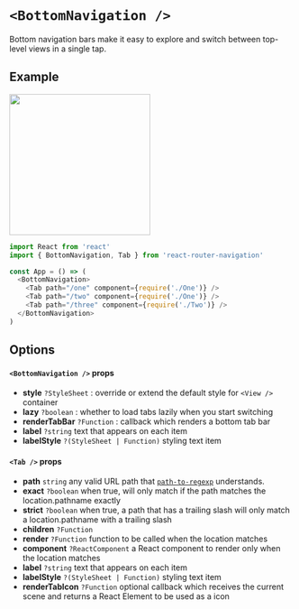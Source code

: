 # ```<BottomNavigation />```
Bottom navigation bars make it easy to explore and switch between top-level views in a single tap.


## Example
<img src="https://raw.githubusercontent.com/LeoLeBras/react-router-navigation/master/docs/bottom-navigation.gif" width="250">

```js
import React from 'react'
import { BottomNavigation, Tab } from 'react-router-navigation'

const App = () => (
  <BottomNavigation>
    <Tab path="/one" component={require('./One')} />
    <Tab path="/two" component={require('./One')} />
    <Tab path="/three" component={require('./Two')} />
  </BottomNavigation>
)
```

## Options

#### ```<BottomNavigation />``` props
* **style** ```?StyleSheet``` : override or extend the default style for ```<View />``` container
* **lazy** ```?boolean``` : whether to load tabs lazily when you start switching
* **renderTabBar** ```?Function``` : callback which renders a bottom tab bar
* **label** ```?string``` text that appears on each item
* **labelStyle** ```?(StyleSheet | Function)``` styling text item

#### ```<Tab />``` props
* **path** ```string``` any valid URL path that [`path-to-regexp`](https://www.npmjs.com/package/path-to-regexp) understands.
* **exact** ```?boolean``` when true, will only match if the path matches the location.pathname exactly
* **strict** ```?boolean``` when true, a path that has a trailing slash will only match a location.pathname with a trailing slash
* **children** ```?Function```
* **render** ```?Function```  function to be called when the location matches
* **component** ```?ReactComponent``` a React component to render only when the location matches
* **label** ```?string``` text that appears on each item
* **labelStyle** ```?(StyleSheet | Function)``` styling text item
* **renderTabIcon** ```?Function``` optional callback which receives the current scene and returns a React Element to be used as a icon

